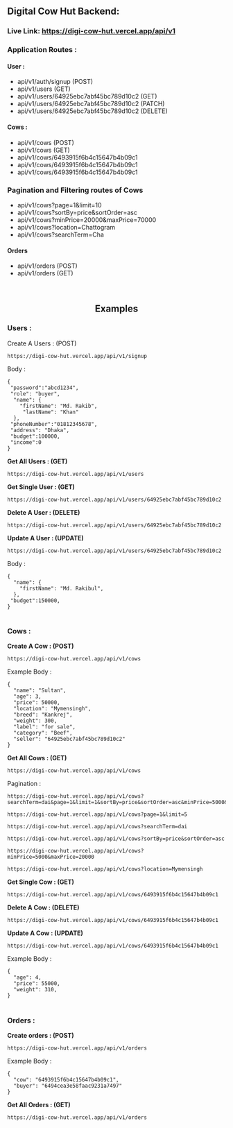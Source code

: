 ## Digital Cow Hut Backend:

### Live Link: https://digi-cow-hut.vercel.app/api/v1

### Application Routes :

#### User :

- api/v1/auth/signup (POST)
- api/v1/users (GET)
- api/v1/users/64925ebc7abf45bc789d10c2 (GET)
- api/v1/users/64925ebc7abf45bc789d10c2 (PATCH)
- api/v1/users/64925ebc7abf45bc789d10c2 (DELETE)

#### Cows :

- api/v1/cows (POST)
- api/v1/cows (GET)
- api/v1/cows/6493915f6b4c15647b4b09c1
- api/v1/cows/6493915f6b4c15647b4b09c1
- api/v1/cows/6493915f6b4c15647b4b09c1

### Pagination and Filtering routes of Cows

- api/v1/cows?page=1&limit=10
- api/v1/cows?sortBy=price&sortOrder=asc
- api/v1/cows?minPrice=20000&maxPrice=70000
- api/v1/cows?location=Chattogram
- api/v1/cows?searchTerm=Cha

#### Orders

- api/v1/orders (POST)
- api/v1/orders (GET)

<br>

<h2 align="center">
    Examples
</h2>

### Users :

Create A Users : (POST)

`https://digi-cow-hut.vercel.app/api/v1/signup`

Body :

```
{
 "password":"abcd1234",
 "role": "buyer",
  "name": {
    "firstName": "Md. Rakib",
     "lastName": "Khan"
  },
 "phoneNumber":"01812345678",
 "address": "Dhaka",
 "budget":100000,
 "income":0
}
```

**Get All Users : (GET)**

`https://digi-cow-hut.vercel.app/api/v1/users`

**Get Single User : (GET)**

`https://digi-cow-hut.vercel.app/api/v1/users/64925ebc7abf45bc789d10c2`

**Delete A User : (DELETE)**

`https://digi-cow-hut.vercel.app/api/v1/users/64925ebc7abf45bc789d10c2`

**Update A User : (UPDATE)**

`https://digi-cow-hut.vercel.app/api/v1/users/64925ebc7abf45bc789d10c2`

Body :

```
{
  "name": {
    "firstName": "Md. Rakibul",
  },
 "budget":150000,
}
```

<h1></h1>

### Cows :

**Create A Cow : (POST)**

`https://digi-cow-hut.vercel.app/api/v1/cows`

Example Body :

```
{
  "name": "Sultan",
  "age": 3,
  "price": 50000,
  "location": "Mymensingh",
  "breed": "Kankrej",
  "weight": 300,
  "label": "for sale",
  "category": "Beef",
  "seller": "64925ebc7abf45bc789d10c2"
}
```

**Get All Cows : (GET)**

`https://digi-cow-hut.vercel.app/api/v1/cows`

Pagination :

```
https://digi-cow-hut.vercel.app/api/v1/cows?searchTerm=dai&page=1&limit=1&sortBy=price&sortOrder=asc&minPrice=5000&maxPrice=5000&location=Mymensingh

https://digi-cow-hut.vercel.app/api/v1/cows?page=1&limit=5

https://digi-cow-hut.vercel.app/api/v1/cows?searchTerm=dai

https://digi-cow-hut.vercel.app/api/v1/cows?sortBy=price&sortOrder=asc

https://digi-cow-hut.vercel.app/api/v1/cows?minPrice=5000&maxPrice=20000

https://digi-cow-hut.vercel.app/api/v1/cows?location=Mymensingh

```

**Get Single Cow : (GET)**

`https://digi-cow-hut.vercel.app/api/v1/cows/6493915f6b4c15647b4b09c1`

**Delete A Cow : (DELETE)**

`https://digi-cow-hut.vercel.app/api/v1/cows/6493915f6b4c15647b4b09c1`

**Update A Cow : (UPDATE)**

`https://digi-cow-hut.vercel.app/api/v1/cows/6493915f6b4c15647b4b09c1`

Example Body :

```
{
  "age": 4,
  "price": 55000,
  "weight": 310,
}
```

<!--  -->

<h1></h1>

### Orders :

**Create orders : (POST)**

`https://digi-cow-hut.vercel.app/api/v1/orders`

Example Body :

```
{
  "cow": "6493915f6b4c15647b4b09c1",
  "buyer": "6494cea3e58faac9231a7497"
}
```

**Get All Orders : (GET)**

`https://digi-cow-hut.vercel.app/api/v1/orders`
